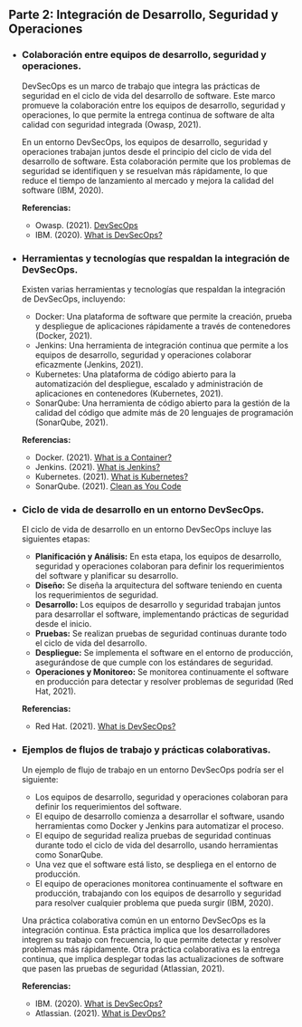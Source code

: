 ## Parte 2: Integración de Desarrollo, Seguridad y Operaciones

- ### Colaboración entre equipos de desarrollo, seguridad y operaciones.
  DevSecOps es un marco de trabajo que integra las prácticas de seguridad en el ciclo de vida del desarrollo de software. Este marco promueve la colaboración entre los equipos de desarrollo, seguridad y operaciones, lo que permite la entrega continua de software de alta calidad con seguridad integrada (Owasp, 2021).

  En un entorno DevSecOps, los equipos de desarrollo, seguridad y operaciones trabajan juntos desde el principio del ciclo de vida del desarrollo de software. Esta colaboración permite que los problemas de seguridad se identifiquen y se resuelvan más rápidamente, lo que reduce el tiempo de lanzamiento al mercado y mejora la calidad del software (IBM, 2020).

  **Referencias:**
  - Owasp. (2021). [DevSecOps](https://owasp.org/www-project-devsecops-maturity-model/)
  - IBM. (2020). [What is DevSecOps?](https://www.ibm.com/cloud/learn/devsecops)

- ### Herramientas y tecnologías que respaldan la integración de DevSecOps.
  Existen varias herramientas y tecnologías que respaldan la integración de DevSecOps, incluyendo:

  - Docker: Una plataforma de software que permite la creación, prueba y despliegue de aplicaciones rápidamente a través de contenedores (Docker, 2021).
  - Jenkins: Una herramienta de integración continua que permite a los equipos de desarrollo, seguridad y operaciones colaborar eficazmente (Jenkins, 2021).
  - Kubernetes: Una plataforma de código abierto para la automatización del despliegue, escalado y administración de aplicaciones en contenedores (Kubernetes, 2021).
  - SonarQube: Una herramienta de código abierto para la gestión de la calidad del código que admite más de 20 lenguajes de programación (SonarQube, 2021).

  **Referencias:**
  - Docker. (2021). [What is a Container?](https://www.docker.com/resources/what-container)
  - Jenkins. (2021). [What is Jenkins?](https://www.jenkins.io/doc/book/using/)
  - Kubernetes. (2021). [What is Kubernetes?](https://kubernetes.io/docs/concepts/overview/what-is-kubernetes/)
  - SonarQube. (2021). [Clean as You Code](https://www.sonarqube.org/features/clean-as-you-code/)

- ### Ciclo de vida de desarrollo en un entorno DevSecOps.
  El ciclo de vida de desarrollo en un entorno DevSecOps incluye las siguientes etapas:

  - **Planificación y Análisis:** En esta etapa, los equipos de desarrollo, seguridad y operaciones colaboran para definir los requerimientos del software y planificar su desarrollo.
  - **Diseño:** Se diseña la arquitectura del software teniendo en cuenta los requerimientos de seguridad.
  - **Desarrollo:** Los equipos de desarrollo y seguridad trabajan juntos para desarrollar el software, implementando prácticas de seguridad desde el inicio.
  - **Pruebas:** Se realizan pruebas de seguridad continuas durante todo el ciclo de vida del desarrollo.
  - **Despliegue:** Se implementa el software en el entorno de producción, asegurándose de que cumple con los estándares de seguridad.
  - **Operaciones y Monitoreo:** Se monitorea continuamente el software en producción para detectar y resolver problemas de seguridad (Red Hat, 2021).

  **Referencias:**
  - Red Hat. (2021). [What is DevSecOps?](https://www.redhat.com/en/topics/devops/what-is-devsecops)

- ### Ejemplos de flujos de trabajo y prácticas colaborativas.
  Un ejemplo de flujo de trabajo en un entorno DevSecOps podría ser el siguiente:

  - Los equipos de desarrollo, seguridad y operaciones colaboran para definir los requerimientos del software.
  - El equipo de desarrollo comienza a desarrollar el software, usando herramientas como Docker y Jenkins para automatizar el proceso.
  - El equipo de seguridad realiza pruebas de seguridad continuas durante todo el ciclo de vida del desarrollo, usando herramientas como SonarQube.
  - Una vez que el software está listo, se despliega en el entorno de producción.
  - El equipo de operaciones monitorea continuamente el software en producción, trabajando con los equipos de desarrollo y seguridad para resolver cualquier problema que pueda surgir (IBM, 2020).

  Una práctica colaborativa común en un entorno DevSecOps es la integración continua. Esta práctica implica que los desarrolladores integren su trabajo con frecuencia, lo que permite detectar y resolver problemas más rápidamente. Otra práctica colaborativa es la entrega continua, que implica desplegar todas las actualizaciones de software que pasen las pruebas de seguridad (Atlassian, 2021).

  **Referencias:**
  - IBM. (2020). [What is DevSecOps?](https://www.ibm.com/cloud/learn/devsecops)
  - Atlassian. (2021). [What is DevOps?](https://www.atlassian.com/devops)
